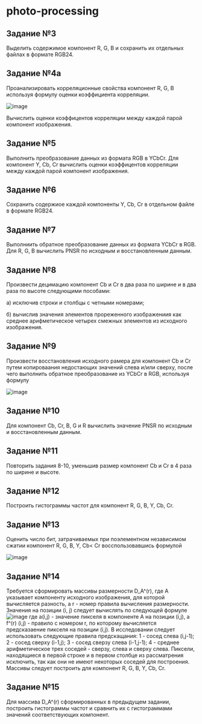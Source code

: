 # photo-processing

## Задание №3
Выделить содержимое компонент R, G, B и сохранить их  отдельных файлах в формате RGB24.

## Задание №4а
Проанализировать корреляционные свойства компонент R, G, B используя формулу оценки коэффициента корреляции.

![image](https://github.com/ShepZer/photo-processing/assets/82727746/0c6c4759-4937-467b-82b4-ba543d3c0461)

Вычислить оценки коэффицентов корреляции между каждой парой компонент изображения.

## Задание №5
Выполнить преобразование данных из формата RGB в YCbCr. Для компонент Y, Cb, Cr вычислить оценки коэффицентов корреляции между каждой парой компонент изображения.

## Задание №6
Сохранить содержиое каждой компоненты Y, Cb, Cr в отдельном файле в формате RGB24.

## Задание №7
Выполниить обратное преобразование данных из формата YCbCr в RGB. Для R, G, B вычислить PNSR по исходным и восстановленным данным.

## Задание №8   
Произвести децимацию компонент Cb и Cr в два раза по ширине и в два раза по высоте следующими пособами:

  а) исключив строки и столбцы с четными номерами;
  
  б) вычислив значения элементов прореженного изображениия как среднее арифметическое четырех смежных элементов из исходного изображения.

## Задание №9
Произвести восстановления исходного рамера для компонент Cb и Cr путем копироваания недостающих значений слева и/или сверху, после чего выполнить обратное преобразование из YCbCr в RGB, используя формулу 

![image](https://github.com/ShepZer/photo-processing/assets/82727746/0b1e1082-6af9-46af-b8fb-65ed28e0e297)

## Задание №10
Для компонент Cb, Cr, B, G и R вычислить значение PNSR по исходным и восстановленным данным.

## Задание №11 
Повторить задания 8-10, уменьшив размер компонент Cb и Cr в 4 раза по ширине и высоте.

## Задание №12
Построить гистограммы частот для компонент R, G, B, Y, Cb, Cr.

## Задание №13
Оценить число бит, затрачиваемых при поэлементном независимом сжатии компонент R, G, B, Y, Cb< Cr восспользовавшись формулой

![image](https://github.com/ShepZer/photo-processing/assets/82727746/7e0e4e41-d444-4bbd-a6b4-f8a82f5ea489)

## Задание №14
Требуется сформировать массивы размерности D_A^(r), где A указывает компоненту исходного изображения, для которой вычисляется разность, а r - номер правила вычисления размерности. Значения на позиции (i, j) следует вычислять по следующей формуле
![image](https://github.com/ShepZer/photo-processing/assets/82727746/fa219a50-72fb-4972-80a9-daff44de913e)
где a(i,j) - значение пикселя в компоненте A на позиции (i,j), а f^(r) (i,j) - правило с номером r, по которому вычисляется предсказаение пикселя на позиции (i,j). В исследовании следует использовать следующие правила предскащания:
  1 - сосед слева (i,j-1);
  2 - сосед сверху (i-1,j);
  3 - сосед сверзу слева (i-1,j-1);
  4 - среднее арифметическое трех соседей - сверзу, слева и сверху слева.
Пиксели, находящиеся в первой строке и в первом столбце из рассматрения исключить, так как они не имеют некоторых соседей для построения. Массивы следует построить для компонент R, G, B, Y, Cb, Cr.

## Задание №15
Для массива D_A^(r) сформированных в предыдущем задании, построить гистограммы частот и сравнить их с гистограммами значений соответствующих компонент.
